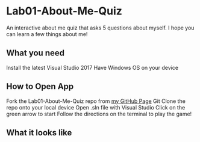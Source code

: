 # Lab01-About-Me-Quiz
An interactive about me quiz that asks 5 questions about myself. I hope you can learn a few things about me!

## What you need
Install the latest Visual Studio 2017
Have Windows OS on your device

## How to Open App
Fork the Lab01-About-Me-Quiz repo from [my GitHub Page](https://github.com/Calamario)
Git Clone the repo onto your local device
Open .sln file with Visual Studio
Click on the green arrow to start
Follow the directions on the terminal to play the game!

## What it looks like
